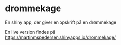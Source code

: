 # drommekage
En shiny app, der giver en opskrift på en drømmekage

En live version findes på https://martinmspedersen.shinyapps.io/drommekage/
